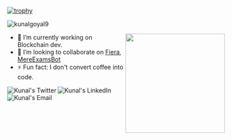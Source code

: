 [![trophy](https://github-profile-trophy.vercel.app/?username=kunalgoyal9)](https://github.com/ryo-ma/github-profile-trophy)

<p align="left"> <img src="https://komarev.com/ghpvc/?username=kunalgoyal9&label=Profile%20views&color=0e75b6&style=flat" alt="kunalgoyal9" /> </p>

<img align='right' src="https://media.giphy.com/media/H1dxi6xdh4NGQCZSvz/giphy.gif" width="230">

- 🔭 I’m currently working on Blockchain dev. 
- 👯 I’m looking to collaborate on [Fiera](https://github.com/xyzunreal/Fiera), [MereExamsBot](https://github.com/kunalgoyal9/MereExamsBot)
- ⚡ Fun fact: I don't convert coffee into code. 

<a href="https://twitter.com/0kugos0">
  <img align="left" alt="Kunal's Twitter" src="https://img.icons8.com/bubbles/50/000000/twitter.png"/>
</a>

<a href="https://www.linkedin.com/in/kunalgoyal9">
  <img align="left" alt="Kunal's LinkedIn" src="https://img.icons8.com/bubbles/50/000000/linkedin.png"/>
</a>

<a href="mailto:kunalgoyal.goyal9@gmail.com">
  <img align="left" alt="Kunal's Email" src="https://img.icons8.com/bubbles/50/000000/gmail.png"/>
</a>

<!--
**kunalgoyal9/kunalgoyal9** is a ✨ _special_ ✨ repository because its `README.md` (this file) appears on your GitHub profile.

Here are some ideas to get you started:


- 🌱 I’m currently learning ...

- 🤔 I’m looking for help with ...
- 💬 Ask me about ...
 ...
- 😄 Pronouns: ...
- ⚡ Fun fact: ...
-->
